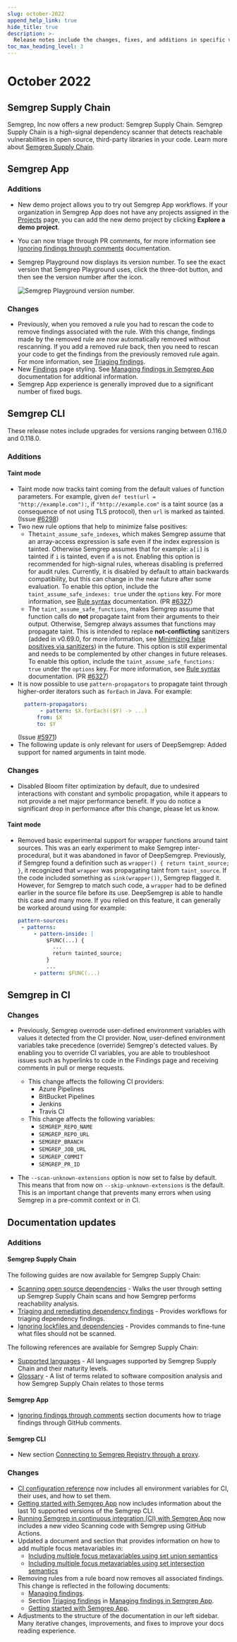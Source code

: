 ```yaml
---
slug: october-2022
append_help_link: true
hide_title: true
description: >-
  Release notes include the changes, fixes, and additions in specific versions of Semgrep.
toc_max_heading_level: 3
---
```


# October 2022

## Semgrep Supply Chain

Semgrep, Inc now offers a new product: Semgrep Supply Chain. Semgrep Supply Chain is a high-signal dependency scanner that detects reachable vulnerabilities in open source, third-party libraries in your code. Learn more about [Semgrep Supply Chain](https://semgrep.dev/products/semgrep-supply-chain).

## Semgrep App

### Additions

- New demo project allows you to try out Semgrep App workflows. If your organization in Semgrep App does not have any projects assigned in the [Projects](https://semgrep.dev/orgs/-/projects) page, you can add the new demo project by clicking **Explore a demo project**.
- You can now triage through PR comments, for more information see [Ignoring findings through comments](/semgrep-code/triage-remediation#ignore-findings-through-github-pr-comments) documentation.
- Semgrep Playground now displays its version number. To see the exact version that Semgrep Playground uses, click the <i class="fa-regular fa-ellipsis-vertical"></i> three-dot button, and then see the version number after the <i class="fa-solid fa-code-commit"></i> icon.

    ![Semgrep Playground version number.](/img/semgrep-app-latest-version.png "Semgrep Playground version number.")

### Changes

- Previously, when you removed a rule you had to rescan the code to remove findings associated with the rule. With this change, findings made by the removed rule are now automatically removed without rescanning. If you add a removed rule back, then you need to rescan your code to get the findings from the previously removed rule again. For more information, see [Triaging findings](/semgrep-code/triage-remediation).
- New [Findings](https://semgrep.dev/orgs/-/findings?tab=open) page styling. See [Managing findings in Semgrep App](/semgrep-code/findings) documentation for additional information.
- Semgrep App experience is generally improved due to a significant number of fixed bugs.

## Semgrep CLI

These release notes include upgrades for versions ranging between 0.116.0 and 0.118.0.

### Additions

#### Taint mode

- Taint mode now tracks taint coming from the default values of function parameters. For example, given `def test(url = "http://example.com"):`, if `"http://example.com"` is a taint source (as a consequence of not using TLS protocol), then `url` is marked as tainted. (Issue [#6298](https://github.com/semgrep/semgrep/issues/6298))
- Two new rule options that help to minimize false positives:
    - The`taint_assume_safe_indexes`, which makes Semgrep assume that an array-access expression is safe even if the index expression is tainted. Otherwise Semgrep assumes that for example: `a[i]` is tainted if `i` is tainted, even if `a` is not. Enabling this option is recommended for high-signal rules, whereas disabling is preferred for audit rules. Currently, it is disabled by default to attain backwards compatibility, but this can change in the near future after some evaluation. To enable this option, include the `taint_assume_safe_indexes: true` under the `options` key. For more information, see [Rule syntax](/writing-rules/rule-syntax/#options) documentation. (PR [#6327](https://github.com/semgrep/semgrep/pull/6327))
    - The `taint_assume_safe_functions`, makes Semgrep assume that function calls do **not** propagate taint from their arguments to their output. Otherwise, Semgrep always assumes that functions may propagate taint. This is intended to replace **not-conflicting** sanitizers (added in v0.69.0, for more information, see [Minimizing false positives via sanitizers](/writing-rules/data-flow/taint-mode/#minimizing-false-positives-via-sanitizers)) in the future. This option is still experimental and needs to be complemented by other changes in future releases. To enable this option, include the `taint_assume_safe_functions: true` under the `options` key. For more information, see [Rule syntax](/writing-rules/rule-syntax/#options) documentation. (PR [#6327](https://github.com/semgrep/semgrep/pull/6327))
- It is now possible to use `pattern-propagators` to propagate taint through higher-order iterators such as `forEach` in Java.
    For example:
    ```yaml
      pattern-propagators:
           - pattern: $X.forEach(($Y) -> ...)
          from: $X
          to: $Y
    ```
    (Issue [#5971](https://github.com/semgrep/semgrep/issues/5971))
- The following update is only relevant for users of DeepSemgrep: Added support for named arguments in taint mode.

### Changes

- Disabled Bloom filter optimization by default, due to undesired interactions with constant and symbolic propagation, while it appears to not provide a net major performance benefit. If you do notice a significant drop in performance after this change, please let us know.

#### Taint mode

- Removed basic experimental support for wrapper functions around taint sources. This was an early experiment to make Semgrep inter-procedural, but it was abandoned in favor of DeepSemgrep.
    Previously, if Semgrep found a definition such as `wrapper() { return taint_source; }`, it recognized that `wrapper` was propagating taint from `taint_source`. If the code included something as `sink(wrapper())`, Semgrep flagged it. However, for Semgrep to match such code, a `wrapper` had to be defined earlier in the source file before its use. DeepSemgrep is able to handle this case and many more.
    If you relied on this feature, it can generally be worked around using for example:
   ```yaml
   pattern-sources:
    - patterns:
        - pattern-inside: |
            $FUNC(...) {
              ...
              return tainted_source;
            }
            ...
        - pattern: $FUNC(...)
   ```

## Semgrep in CI

### Changes

- Previously, Semgrep overrode user-defined environment variables with values it detected from the CI provider. Now, user-defined environment variables take precedence (override) Semgrep's detected values. By enabling you to override CI variables, you are able to troubleshoot issues such as hyperlinks to code in the Findings page and receiving comments in pull or merge requests.
     - This change affects the following CI providers:
        - Azure Pipelines
        - BitBucket Pipelines
        - Jenkins
        - Travis CI
     - This change affects the following variables:
        - `SEMGREP_REPO_NAME`
        - `SEMGREP_REPO_URL`
        - `SEMGREP_BRANCH`
        - `SEMGREP_JOB_URL`
        - `SEMGREP_COMMIT`
        - `SEMGREP_PR_ID`

- The `--scan-unknown-extensions` option is now set to false by default. This means that from now on `--skip-unknown-extensions` is the default. This is an important change that prevents many errors when using Semgrep in a pre-commit context or in CI.

## Documentation updates

### Additions

#### Semgrep Supply Chain

The following guides are now available for Semgrep Supply Chain:
- [Scanning open source dependencies](/semgrep-supply-chain/getting-started) - Walks the user through setting up Semgrep Supply Chain scans and how Semgrep performs reachability analysis.
- [Triaging and remediating dependency findings](/semgrep-supply-chain/triage-and-remediation) - Provides workflows for triaging dependency findings.
- [Ignoring lockfiles and dependencies](/semgrep-supply-chain/ignoring-lockfiles-dependencies) - Provides commands to fine-tune what files should not be scanned.

The following references are available for Semgrep Supply Chain:
- [Supported languages](/docs/supported-languages#semgrep-supply-chain) - All languages supported by Semgrep Supply Chain and their maturity levels.
- [Glossary](/semgrep-supply-chain/glossary) - A list of terms related to software composition analysis and how Semgrep Supply Chain relates to those terms

#### Semgrep App

- [Ignoring findings through comments](/semgrep-code/triage-remediation/#ignore-findings-through-github-pr-comments) section documents how to triage findings through GitHub comments.

#### Semgrep CLI

- New section [Connecting to Semgrep Registry through a proxy](/cli-reference/#connecting-to-semgrep-registry-through-a-proxy).

### Changes

- [CI configuration reference](/semgrep-ci/configuration-reference) now includes all environment variables for CI, their uses, and how to set them.
- [Getting started with Semgrep App](/deployment/core-deployment) now includes information about the last 10 supported versions of the Semgrep CLI.
- [Running Semgrep in continuous integration (CI) with Semgrep App](/semgrep-ci/running-semgrep-ci-with-semgrep-appsec-platform) now includes a new video Scanning code with Semgrep using GitHub Actions.
- Updated a document and section that provides information on how to add multiple focus metavariables in:
    - [Including multiple focus metavariables using set union semantics](/writing-rules/experiments/multiple-focus-metavariables)
    - [Including multiple focus metavariables using set intersection semantics](/writing-rules/rule-syntax/#including-multiple-focus-metavariables-using-set-intersection-semantics)
- Removing rules from a rule board now removes all associated findings. This change is reflected in the following documents:
    - [Managing findings](/semgrep-ci/findings-ci/#semgrep-code-findings).
    - Section [Triaging findings](/semgrep-code/triage-remediation) in [Managing findings in Semgrep App](/semgrep-code/findings).
    - [Getting started with Semgrep App](/deployment/core-deployment).
- Adjustments to the structure of the documentation in our left sidebar. Many iterative changes, improvements, and fixes to improve your docs reading experience.
